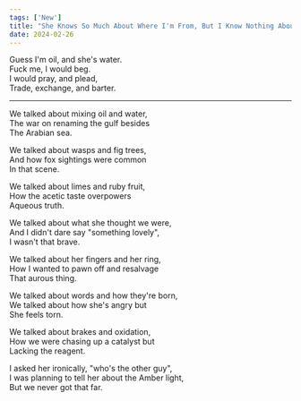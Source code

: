 ```yaml
---
tags: ['New']
title: "She Knows So Much About Where I'm From, But I Know Nothing About Japan"
date: 2024-02-26
---
```


Guess I'm oil, and she's water.  
Fuck me, I would beg.  
I would pray, and plead,  
Trade, exchange, and barter.

---

We talked about mixing oil and water,  
The war on renaming the gulf besides  
The Arabian sea.

We talked about wasps and fig trees,  
And how fox sightings were common  
In that scene.

We talked about limes and ruby fruit,  
How the acetic taste overpowers  
Aqueous truth.

We talked about what she thought we were,  
And I didn't dare say "something lovely",  
I wasn't that brave.

We talked about her fingers and her ring,  
How I wanted to pawn off and resalvage  
That aurous thing.

We talked about words and how they're born,  
We talked about how she's angry but  
She feels torn.

We talked about brakes and oxidation,  
How we were chasing up a catalyst but  
Lacking the reagent.

I asked her ironically, "who's the other guy",  
I was planning to tell her about the Amber light,  
But we never got that far.
